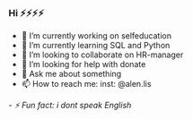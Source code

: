 ### **Hi**  ⚡⚡⚡⚡

- 🔭 I’m currently working on selfeducation
- 🌱 I’m currently learning SQL and Python
- 👯 I’m looking to collaborate on HR-manager
- 🤔 I’m looking for help with donate
- 💬 Ask me about something
- 📫 How to reach me: inst: @alen.lis

*- ⚡ Fun fact: i dont speak English*

